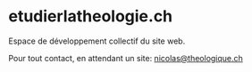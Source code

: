 etudierlatheologie.ch
=====================

Espace de développement collectif du site web.

Pour tout contact, en attendant un site: nicolas@theologique.ch
